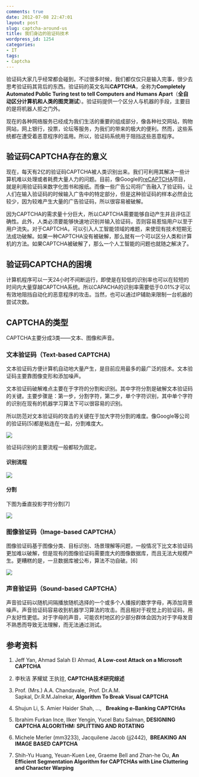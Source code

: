 ```yaml
---
comments: true
date: 2012-07-08 22:47:01
layout: post
slug: captcha-around-us
title: 我们身边的验证码技术
wordpress_id: 1254
categories:
- IT
tags:
- Captcha
---
```


验证码大家几乎经常都会碰到，不过很多时候，我们都仅仅只是输入完事，很少去思考验证码其背后的东西。验证码的英文名叫**CAPTCHA**，全称为**Completely Automated Public Turing test to tell Computers and Humans Apart**（**全自动区分计算机和人类的图灵测试**）。验证码提供一个区分人与机器的手段，主要目的是将机器人拒之门外。

现在的各种网络服务已经成为我们生活的重要的组成部分，像各种社交网站，购物网站，网上银行，投票，论坛等服务，为我们的带来的极大的便利。然而，这些系统都在遭受着恶意程序的滥用。所以，验证码系统用于阻挡这些恶意程序。


## 验证码CAPTCHA存在的意义


现在，每天有2亿的验证码CAPTCHA被人类识别出来。我们可利用其解决一些计算机难以处理或者耗费大量人力的问题。目前，像Google的[reCAPTCHA](http://www.google.com/recaptcha/aboutus)项目，就是利用验证码来数字化图书和报纸。而像一些广告公司将广告融入了验证码，让人们在输入验证码的时候输入广告中的特定部分，但是这种验证码的样本必然会比较少，因为较难产生大量的广告验证码，所以很容易被破解。

因为CAPTCHA的需求量十分巨大，所以CAPTCHA需要能够自动产生并且评估正确性。此外，人类必须要能够快速地识别并输入验证码，否则容易惹恼用户以至于用户流失。对于CAPTCHA，可以引入人工智能领域的难题，来使现有技术短期无法成功破解。如果一种CAPTCHA没有被破解，那么就有一个可以区分人类和计算机的方法。如果CAPTCHA被破解了，那么一个人工智能的问题也就随之解决了。


## 验证码CAPTCHA的困境<!-- more -->


计算机程序可以一天24小时不间断运行，即使是在较低的识别率也可以在较短的时间内大量穿越CAPTCHA系统。所以CAPACHA的识别率需要低于0.01%才可以有效地阻挡自动化的恶意程序的攻击。当然，也可以通过IP辅助来限制一台机器的尝试次数。


## CAPTCHA的类型


CAPTCHA主要分成3类——文本、图像和声音。


### 文本验证码（Text-based CAPTCHA)


文本验证码方便计算机自动地大量产生，是目前应用最多的最广泛的技术。文本验证码主要靠图像变形和添加噪声。

文本验证码破解难点主要在于字符的分割和识别。其中字符分割是破解文本验证码的关键。主要步骤是：第一步，分割字符，第二步，单个字符识别，其中单个字符的识别在现有的机器学习算法下可以很容易的识别。

所以防范对文本验证码的攻击的关键在于加大字符分割的难度。像Google等公司的验证码[5]都是粘连在一起，分割难度大。

[![](http://everet.org/wp-content/uploads/2012/07/Screenshot-from-2012-07-08-223255.png)](http://everet.org/wp-content/uploads/2012/07/Screenshot-from-2012-07-08-223255.png)

验证码识别的主要流程一般都较为固定。


#### 识别流程


[![](http://everet.org/wp-content/uploads/2012/07/2.png)](http://everet.org/wp-content/uploads/2012/07/2.png)


#### 分割


下图为垂直投影字符分割[7]

[![](http://everet.org/wp-content/uploads/2012/07/Selection_012.png)](http://everet.org/wp-content/uploads/2012/07/Selection_012.png)


### 图像验证码（Image-based CAPTCHA）


图像验证码基于图像分类、目标识别、场景理解等问题，一般情况下比文本验证码更加难以破解，但是现有的图像验证码需要庞大的图像数据库，而且无法大规模产生。更糟糕的是，一旦数据库被公布，算法不功自破。[6]

[![](http://everet.org/wp-content/uploads/2012/07/Screenshot-from-2012-07-08-224238.png)](http://everet.org/wp-content/uploads/2012/07/Screenshot-from-2012-07-08-224238.png)


### 声音验证码（Sound-based CAPTCHA）


声音验证码以随机间隔播放随机选择的一个或多个人播报的数字字母，再添加背景噪声。声音验证码容易收到机器学习算法的攻击。而且相对于视觉上的验证码，用户友好性更低。对于字母的声音，可能农村地区的少部分群体会因为对于字母发音不熟悉而导致无法理解，而无法通过测试。


## 参考资料





	
  1. Jeff Yan, Ahmad Salah El Ahmad, **A Low-cost Attack on a Microsoft CAPTCHA**

	
  2. 李秋洁 茅耀斌 王执铨, **CAPTCHA技术研究综述**

	
  3. Prof. (Mrs.) A.A. Chandavale,  Prof. Dr.A.M. Sapkal, Dr.R.M.Jalnekar, **Algorithm To Break Visual CAPTCHA**

	
  4. Shujun Li, S. Amier Haider Shah, ...,   **Breaking e-Banking CAPTCHAs**

	
  5. Ibrahim Furkan Ince, Ilker Yengin, Yucel Batu Salman, **DESIGNING CAPTCHA ALGORITHM: SPLITTING AND ROTATING**

	
  6. Michele Merler (mm3233), Jacquilene Jacob (jj2442),  **BREAKING AN IMAGE BASED CAPTCHA**

	
  7. Shih-Yu Huang, Yeuan-Kuen Lee, Graeme Bell and Zhan-he Ou, **An Efficient Segmentation Algorithm for CAPTCHAs with Line Cluttering and Character Warping**


